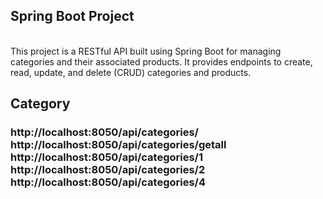 <h2>Spring Boot Project </h2> <br> This project is a RESTful API built using Spring Boot for managing categories and their associated products. It provides endpoints to create, read, update, and delete (CRUD) categories and products.<br>
<h2>Category</h2>
<h3>http://localhost:8050/api/categories/ <br>
http://localhost:8050/api/categories/getall <br>
http://localhost:8050/api/categories/1 <br>
http://localhost:8050/api/categories/2 <br>
http://localhost:8050/api/categories/4 <br>

</h3>
